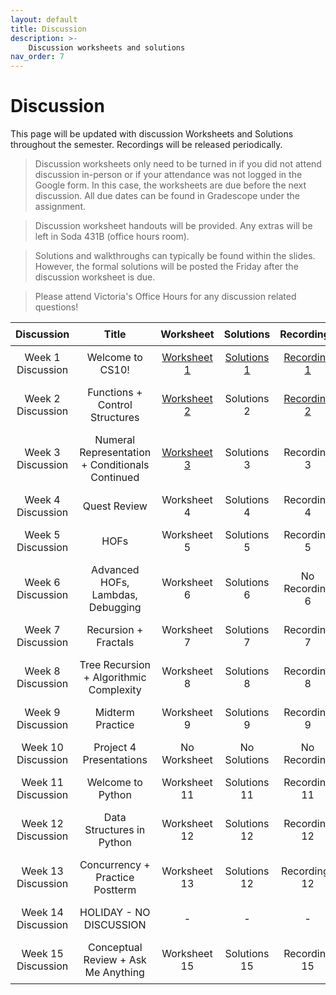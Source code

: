 ```yaml
---
layout: default
title: Discussion
description: >-
    Discussion worksheets and solutions
nav_order: 7
---
```


# Discussion

This page will be updated with discussion Worksheets and Solutions throughout the semester. Recordings will be released periodically.

> Discussion worksheets only need to be turned in if you did not attend discussion in-person or if your attendance was not logged in the Google form. In this case, the worksheets are due before the next discussion. All due dates can be found in Gradescope under the assignment. 

> Discussion worksheet handouts will be provided. Any extras will be left in Soda 431B (office hours room).

> Solutions and walkthroughs can typically be found within the slides. However, the formal solutions will be posted the Friday after the discussion worksheet is due.

> Please attend Victoria's Office Hours for any discussion related questions!

<style>
  table {
    width: 100%;
    border-collapse: collapse;
  }
  th, td {
    text-align: center;
    padding: 8px;
  }
</style>

<table>
  <thead>
    <tr>
      <th>Discussion</th>
      <th>Title</th>
      <th>Worksheet</th>
      <th>Solutions</th>
      <th>Recordings</th>
      <th>Slides</th>
    </tr>
  </thead>
  <tbody>
    <tr>
      <td>Week 1 Discussion</td>
      <td>Welcome to CS10!</td>
      <td><a href="https://docs.google.com/document/d/1GwmYDp-1uJ4uQSHnT7njHEuB3As9f4Zu/edit?usp=sharing&ouid=106220240438634734707&rtpof=true&sd=true">Worksheet 1</a></td>
      <td><a href="https://docs.google.com/document/d/12rjkpdVLegsktfJMDQGZGVpIh0yqXIJU/edit?usp=sharing&ouid=106220240438634734707&rtpof=true&sd=true">Solutions 1</a></td>
      <td><a href="https://drive.google.com/drive/folders/1JN8NpOxVk_lWZ_Gkaw-A7hVon-EcAcwu?usp=sharing">Recording 1</a></td>
      <td><a href="https://docs.google.com/presentation/d/1BSoHMe8QN-09XX3Yt_cxDJi79Yk99BVhliWe1wfFcp8/edit?usp=sharing">Slides 1</a></td>
    </tr> 
    <tr>
      <td>Week 2 Discussion</td>
      <td>Functions + Control Structures</td>
      <td><a href="https://docs.google.com/document/d/1l4UlkjablKPeA7voDmu-CgFNGwjSkPv7/edit?usp=sharing&ouid=106220240438634734707&rtpof=true&sd=true">Worksheet 2</a></td>
      <td>Solutions 2</td>
      <td><a href="https://berkeley.zoom.us/rec/share/CfdThlSdw4WaOo0SJjD70Ive4Sc2A63C5CuckpKLLkTocuEviLPVwpHflOjd64bE.bUDZOy0REcWsPj7k 
Passcode: c4rZ76Z=">Recording 2</a></td>
      <td><a href="https://docs.google.com/presentation/d/1t38xDPooeHmzZwIgcEVZtkP-Rd8NbkqQlz_SWPcccTM/edit?usp=sharing">Slides 2</a></td>
    </tr>
     <tr>
      <td>Week 3 Discussion</td>
      <td>Numeral Representation + Conditionals Continued</td>
      <td><a href="https://docs.google.com/document/d/1svo40V6A3TrxY9Zaz9WKPBifYS7G8tUa/edit?usp=sharing&ouid=106220240438634734707&rtpof=true&sd=true">Worksheet 3</a></td>
      <td>Solutions 3</td>
      <td>Recording 3</td>
      <td><a href="https://docs.google.com/presentation/d/1wtV1TCFRCFbhIWyuJWiKbRcxUDmZI3IXH0TEw8Uoo6s/edit?usp=sharing">Slides 3</a></td>
    </tr>
    <tr>
      <td>Week 4 Discussion</td>
      <td>Quest Review</td>
      <td>Worksheet 4</td>
      <td>Solutions 4</td>
      <td>Recording 4</td>
      <td>Slides 4</td>
    </tr>
    <tr>
      <td>Week 5 Discussion</td>
      <td>HOFs</td>
      <td>Worksheet 5</td>
      <td>Solutions 5</td>
      <td>Recording 5</td>
      <td>Slides 5</td>
    </tr>
    <tr>
      <td>Week 6 Discussion</td>
      <td>Advanced HOFs, Lambdas, Debugging</td>
      <td>Worksheet 6</td>
      <td>Solutions 6</td>
      <td>No Recording 6</td>
      <td>Slides 6</td>
    </tr>
    <tr>
      <td>Week 7 Discussion</td>
      <td>Recursion + Fractals</td>
      <td>Worksheet 7</td>
      <td>Solutions 7</td>
      <td>Recording 7</td>
      <td>Slides 7</td>
    </tr>
    <tr>
      <td>Week 8 Discussion </td>
      <td>Tree Recursion + Algorithmic Complexity</td>
      <td>Worksheet 8</td>
      <td>Solutions 8</td>
      <td>Recording 8</td>
      <td>Slides 8</td>
    </tr>
     <tr>
      <td>Week 9 Discussion</td>
      <td>Midterm Practice</td>
      <td>Worksheet 9</td>
      <td>Solutions 9</td>
      <td>Recording 9</td>
      <td>Slides 9</td>
    </tr>
    <tr>
    <td>Week 10 Discussion</td>
      <td>Project 4 Presentations</td>
      <td>No Worksheet</td>
      <td>No Solutions</td>
      <td>No Recording</td>
      <td>No Slides</td>
    </tr>
    <tr>
    <td>Week 11 Discussion</td>
      <td>Welcome to Python</td>
     <td>Worksheet 11</td>
      <td>Solutions 11</td>
      <td>Recording 11</td>
      <td>Slides 11</td>
    </tr>
    <tr>
    <td>Week 12 Discussion</td>
      <td>Data Structures in Python</td>
      <td>Worksheet 12</td>
      <td>Solutions 12</td>
      <td>Recording 12</td>
      <td>Slides 12</td>
    </tr>
    <tr>
    <td>Week 13 Discussion</td>
      <td>Concurrency + Practice Postterm</td>
      <td>Worksheet 13</td>
      <td>Solutions 12</td>
      <td>Recordings 12</td>
      <td>Slides 12</td>
    </tr>
    <tr>
    <td>Week 14 Discussion</td>
      <td>HOLIDAY - NO DISCUSSION</td>
      <td>-</td>
      <td>-</td>
      <td>-</td>
      <td>-</td>
    </tr>
    <tr>
    <td>Week 15 Discussion</td>
      <td>Conceptual Review + Ask Me Anything</td>
      <td>Worksheet 15</td>
      <td>Solutions 15</td>
      <td>Recording 15</td>
      <td>Slides 15</td>
    </tr>
  </tbody>
</table>











